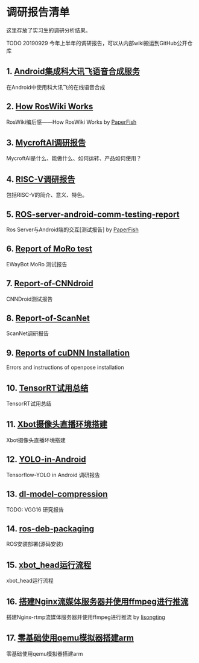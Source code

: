 # 调研报告清单

这里存放了实习生的调研分析结果。

TODO 20190929 今年上半年的调研报告，可以从内部wiki搬运到GitHub公开仓库

## 1. [Android集成科大讯飞语音合成服务](./Android集成科大讯飞语音合成服务.md)
在Android中使用科大讯飞的在线语音合成

## 2. [How RosWiki Works](./How%20RosWiki%20Works.md)
RosWiki编后感——How RosWiki Works by [PaperFish](https://www.github.com/lisongting)

## 3. [MycroftAI调研报告](./MycroftAI调研报告.md)
MycroftAI是什么、能做什么、如何运转、产品如何使用？

## 4. [RISC-V调研报告](./RISC-V调研报告.pdf)
包括RISC-V的简介、意义、特色。

## 5. [ROS-server-android-comm-testing-report](./ROS-server-android-comm-testing-report.md)
Ros Server与Android端的交互[测试报告] by [PaperFish](https://www.github.com/lisongting)

## 6. [Report of MoRo test](./Report%20of%20MoRo%20test.md)
EWayBot MoRo 测试报告

## 7. [Report-of-CNNdroid](./Report-of-CNNdroid.md)
CNNDroid测试报告

## 8. [Report-of-ScanNet](./Report-of-ScanNet.md)
ScanNet调研报告

## 9. [Reports of cuDNN Installation](./Report-of-cuDNN-Installation.md)
Errors and instructions of openpose installation

## 10. [TensorRT试用总结](./TensorRT试用总结.docx)
TensorRT试用总结

## 11. [Xbot摄像头直播环境搭建](./Xbot摄像头直播环境搭建.md)
Xbot摄像头直播环境搭建

## 12. [YOLO-in-Android](./YOLO-in-Android.md)
Tensorflow-YOLO in Android 调研报告

## 13. [dl-model-compression](./dl-model-compression.md)
TODO: VGG16 研究报告

## 14. [ros-deb-packaging](./ros-deb-packaging.md)
ROS安装部署(源码安装)

## 15. [xbot_head运行流程](./xbot_head运行流程.md)
xbot_head运行流程

## 16. [搭建Nginx流媒体服务器并使用ffmpeg进行推流](./搭建Nginx流媒体服务器并使用ffmpeg进行推流.md)
搭建Nginx-rtmp流媒体服务器并使用ffmpeg进行推流 by [lisongting ](https://www.github.com/lisongting)

## 17. [零基础使用qemu模拟器搭建arm](./零基础使用qemu模拟器搭建arm.md)
零基础使用qemu模拟器搭建arm
